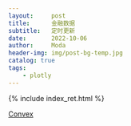 ```yaml
---
layout:     post
title:      金融数据
subtitle:   定时更新
date:       2022-10-06
author:     Moda
header-img: img/post-bg-temp.jpg
catalog: true
tags:
    - plotly
---
```


{% include index_ret.html %}

[Convex](https://github.com/chenpnn/chenpnn.github.io/blob/main/_includes/pdf/Convex%20and%20Stochastic%20Optimization%20(J.F.%20Bonnans)%20(z-lib.org).pdf)